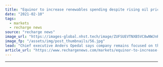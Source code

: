 ```yaml
---
title: "Equinor to increase renewables spending despite rising oil prices"
date: "2021-02-10"
tags: 
  - markets
  - recharge news
source: "recharge news"
image_url: "https://images-global.nhst.tech/image/ZUFSUEVTNXB5VC8wNWJnR21GNmVURkRyaEdPcnprZFhnN2Z0eDE0ZDFLTT0=/nhst/binary/04980b7c2655393d5ef5710f859ca623"
image_fp: "/assets/img/post_thumbnails/56.jpg"
lead: "Chief executive Anders Opedal says company remains focused on the long game, with oil demand expected to taper off after 2030"
article_url: "https://www.rechargenews.com/markets/equinor-to-increase-renewables-spending-despite-rising-oil-prices/2-1-961002"
---
```


---
